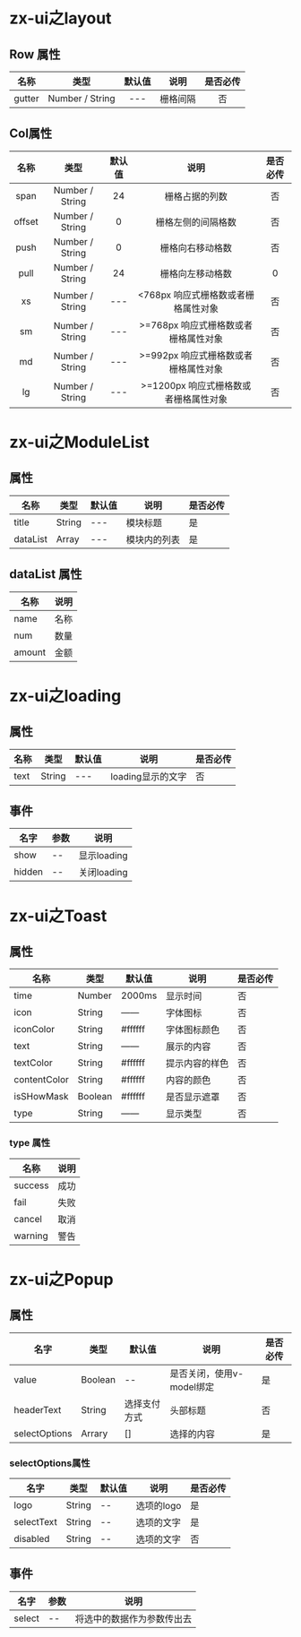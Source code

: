 # zx-ui之layout

## Row 属性
| 名称 | 类型 | 默认值 | 说明 | 是否必传 | 
| :----: | :----: | :----: | :----: | :----: |
| gutter | Number / String | --- | 栅格间隔 | 否 |

## Col属性
| 名称 | 类型 | 默认值 | 说明 | 是否必传 | 
| :----: | :----: | :----: | :----: | :----: |
| span | Number / String | 24 | 栅格占据的列数 | 否 |
| offset | Number / String | 0 | 栅格左侧的间隔格数 | 否 |
| push | Number / String | 0 | 栅格向右移动格数 | 否 |
| pull | Number / String | 24 | 栅格向左移动格数 | 0 |
| xs | Number / String | --- | <768px 响应式栅格数或者栅格属性对象 | 否 |
| sm | Number / String | --- | >=768px 响应式栅格数或者栅格属性对象 | 否 |
| md | Number / String | --- | >=992px 响应式栅格数或者栅格属性对象 | 否 |
| lg | Number / String | --- | >=1200px 响应式栅格数或者栅格属性对象 | 否 |


# zx-ui之ModuleList

## 属性
| 名称 | 类型 | 默认值 | 说明 | 是否必传 | 
| ---- | ---- | ----- | ----- | ----- |
| title | String | --- | 模块标题 | 是 | 
| dataList | Array | --- | 模块内的列表 | 是 | 

## dataList 属性
| 名称 | 说明 |
| ---- | ---- |
| name | 名称 |
| num | 数量 |
| amount | 金额 |


# zx-ui之loading

## 属性
| 名称 | 类型 | 默认值 | 说明 | 是否必传 | 
| ---- | ---- | ----- | ----- | ----- |
| text | String | --- | loading显示的文字 | 否 | 

## 事件
| 名字 | 参数 | 说明 |
| ---- | ----- | ------ |
| show | -- | 显示loading |
| hidden | -- | 关闭loading |


# zx-ui之Toast

## 属性
 | 名称 | 类型 | 默认值 | 说明 | 是否必传 | 
 | ---- | ---- | ----- | ----- | ----- |
 | time | Number | 2000ms | 显示时间| 否 | 
 | icon | String | —— | 字体图标| 否 | 
 | iconColor | String | #ffffff | 字体图标颜色| 否 | 
 | text | String | —— | 展示的内容| 否 | 
 | textColor | String | #ffffff | 提示内容的样色| 否 | 
 | contentColor | String | #ffffff | 内容的颜色| 否 | 
 | isSHowMask | Boolean | #ffffff | 是否显示遮罩| 否 | 
 | type | String | —— | 显示类型 | 否 | 
 
 ### type 属性
 | 名称 | 说明 |
 | ---- | ---- |
 | success | 成功 |
 | fail | 失败 |
 | cancel | 取消 |
 | warning | 警告 |
 
 # zx-ui之Popup
 
 ## 属性
 |   名字   |   类型   |   默认值   |   说明   | 是否必传 | 
 |   ----  |   -----   |   ------   |   ------   |   ------   |
 | value |  Boolean | -- | 是否关闭，使用v-model绑定 |  是 |
 | headerText |  String | 选择支付方式 | 头部标题 |    否 |
 | selectOptions |  Arrary | [] | 选择的内容 |    是 |
 
 ### selectOptions属性
 |   名字   |   类型   |   默认值   |   说明   |是否必传 | 
 |   ----  |   -----   |   ------   |   ------   |  ------   | 
 |   logo   |   String   |   --   |   选项的logo   | 是 |
 |   selectText   |  String    |   --   |   选项的文字   | 是 |
 |   disabled   |  String    |   --   |   选项的文字   |否 |
 
 ## 事件
 | 名字 | 参数 | 说明 |
 | ---- | ----- | ------ |
 | select | -- | 将选中的数据作为参数传出去 |
